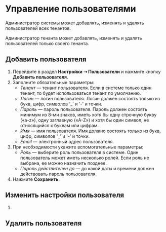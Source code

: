 # Управление пользователями

Администратор системы может добавлять, изменять и удалять пользователей всех тенантов.

Администратор тенанта может добавлять, изменять и удалять пользователей только своего тенанта.


## Добавить пользователя

1. Перейдите в раздел **Настройки ➝ Пользователи** и нажмите кнопку **Добавить пользователя**.
2. Заполните обязательные параметры:
   * *Тенант* — тенант пользователя. Если в системе только один тенант, то будет использоваться тенант по умолчанию.
   * *Логин* — логин пользователя. Логин должен состоять только из букв, цифр, символов '_' и '-' и точки.
   * *Пароль* — пароль пользователя. Пароль должен состоять минимум из 8-ми знаков, иметь хотя бы одну строчную букву («a-z»), одну заглавную («A-Z») и хотя бы один символ, не относящийся к буквам или цифрам.
   * *Имя* — имя пользователя. Имя должно состоять только из букв, цифр, символов '_' и '-' и точки.
   * *Email* — электронный адрес пользователя.
3. При необходимости укажите вспомогательные параметры:
   * *Роль* — выберите роль пользователя в системе. Один пользователь может иметь несколько ролей. Если роль не выбрана, ее можно назначить позднее.
   * *Пароль действителен до* — до какой даты и времени должен действовать пароль пользователя.
4. Нажмите **Сохранить**.


## Изменить настройки пользователя

1. 



## Удалить пользователя
